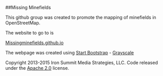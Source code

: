 ##Missing Minefields

This github group was created to promote the mapping of minefields in OpenStreetMap.

The website to go to is

[Missingminefields.github.io](missingminefields.github.io)

The webpage was created using 
[Start Bootstrap](http://startbootstrap.com/) - [Grayscale](http://startbootstrap.com/template-overviews/grayscale/)
 
Copyright 2013-2015 Iron Summit Media Strategies, LLC. Code released under the [Apache 2.0](https://github.com/IronSummitMedia/startbootstrap-grayscale/blob/gh-pages/LICENSE) license.
